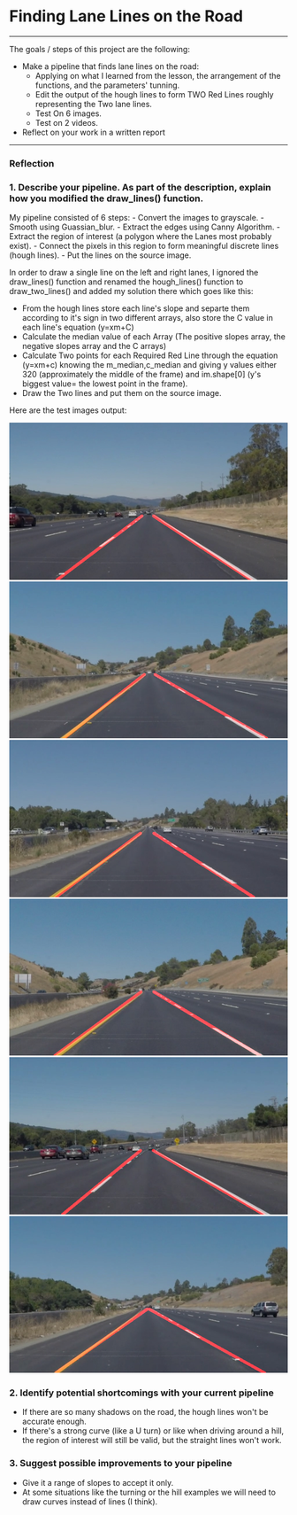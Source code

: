 # **Finding Lane Lines on the Road** 
---

The goals / steps of this project are the following:
* Make a pipeline that finds lane lines on the road:
    - Applying on what I learned from the lesson, the arrangement of the functions, and the parameters' tunning.
    - Edit the output of the hough lines to form TWO Red Lines roughly representing the Two lane lines.
    - Test On 6 images.
    - Test on 2 videos.
* Reflect on your work in a written report


[//]: # (Image References)

[image1]: ./test_images_output/solidWhiteRight.jpg "SolidWhiteRight"
[image2]: ./test_images_output/whiteCarLaneSwitch.jpg "whiteCarLaneSwitch"
[image3]: ./test_images_output/solidYellowLeft.jpg "solidYellowLeft"
[image4]: ./test_images_output/solidYellowCurve2.jpg "solidYellowCurve2"
[image5]: ./test_images_output/solidWhiteCurve.jpg "solidWhiteCurve"
[image6]: ./test_images_output/solidYellowCurve.jpg "solidYellowCurve"

---

### Reflection

### 1. Describe your pipeline. As part of the description, explain how you modified the draw_lines() function.

My pipeline consisted of 6 steps:
    - Convert the images to grayscale.
    - Smooth using Guassian_blur.
    - Extract the edges using Canny Algorithm.
    - Extract the region of interest (a polygon where the Lanes most probably exist).
    - Connect the pixels in this region to form meaningful discrete lines (hough lines).
    - Put the lines on the source image.


In order to draw a single line on the left and right lanes, I ignored the draw_lines() function and renamed the hough_lines() function to draw_two_lines() and added my solution there which goes like this: 

- From the hough lines store each line's slope and separte them according to it's sign in two different arrays, also store the C value in each line's equation (y=xm+C) 
- Calculate the median value of each Array (The positive slopes array, the negative slopes array and the C arrays) 
- Calculate Two points for each Required Red Line through the equation (y=xm+c) knowing the m_median,c_median and giving y values either 320 (approximately the middle of the frame) and im.shape[0] (y's biggest value= the lowest point in the frame).
- Draw the Two lines and  put them on the source image.

Here are the test images output: 

![alt text][image1]
![alt text][image2]
![alt text][image3]
![alt text][image4]
![alt text][image5]
![alt text][image6]


### 2. Identify potential shortcomings with your current pipeline


- If there are so many shadows on the road, the hough lines won't be accurate enough.
- If there's a strong curve (like a U turn) or like when driving around a hill, the region of interest will still be valid, but the straight lines won't work.  



### 3. Suggest possible improvements to your pipeline

- Give it a range of slopes to accept it only.
- At some situations like the turning or the hill examples we will need to draw curves instead of lines (I think).